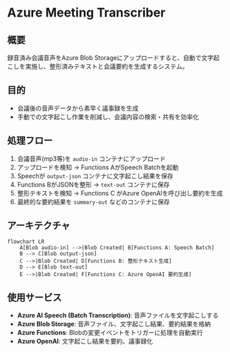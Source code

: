 # Azure Meeting Transcriber

## 概要
録音済み会議音声をAzure Blob Storageにアップロードすると、自動で文字起こしを実施し、整形済みテキストと会議要約を生成するシステム。

## 目的
- 会議後の音声データから素早く議事録を生成  
- 手動での文字起こし作業を削減し、会議内容の検索・共有を効率化

## 処理フロー
1. 会議音声(mp3等)を `audio-in` コンテナにアップロード  
2. アップロードを検知 → Functions AがSpeech Batchを起動  
3. Speechが `output-json` コンテナに文字起こし結果を保存  
4. Functions BがJSONを整形 → `text-out` コンテナに保存  
5. 整形テキストを検知 → Functions C がAzure OpenAIを呼び出し要約を生成  
6. 最終的な要約結果を `summary-out` などのコンテナに保存  

## アーキテクチャ
```mermaid
flowchart LR
    A[Blob audio-in] -->|Blob Created| B[Functions A: Speech Batch]
    B --> C[Blob output-json]
    C -->|Blob Created| D[Functions B: 整形テキスト生成]
    D --> E[Blob text-out]
    E -->|Blob Created| F[Functions C: Azure OpenAI 要約生成]
```
## 使用サービス
- **Azure AI Speech (Batch Transcription)**: 音声ファイルを文字起こしする  
- **Azure Blob Storage**: 音声ファイル、文字起こし結果、要約結果を格納  
- **Azure Functions**: Blobの変更イベントをトリガーに処理を自動実行  
- **Azure OpenAI**: 文字起こし結果を要約、議事録化  
